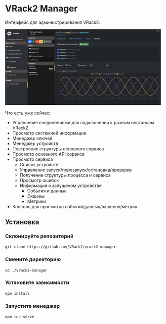 # VRack2 Manager

Интерфейс для администрирования VRack2.

![example](./iface.png)

Что есть уже сейчас:

 - Управление соединениями для подключения к разным инстансам VRack2
 - Просмотр системной информации
 - Менеджер ключей
 - Менеджер устройств
 - Построение структуры основного сервиса
 - Просмотр основного API сервиса
 - Просмотр сервиса
   - Список устройств
   - Управление запуск/перезапуск/остановка/проверка
   - Получение структуры процесса и сервиса
   - Просмотр ошибок
   - Информация о запущеном устройстве
     - События и данные
     - Экшены
     - Метрики
 - Консоль для просмотра событий/данных/экшенов/метрик

## Установка

### Склонируйте репозиторий

```
git clone https://github.com/VRack2/vrack2-manager
```

### Смените директорию 

```
cd ./vrack2-manager
```

### Установите зависимости

```
npm install
```

### Запустите менеджер

```
npm run serve
```